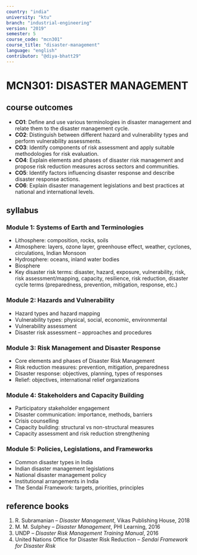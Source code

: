 ```yaml
---
country: "india"
university: "ktu"
branch: "industrial-engineering"
version: "2019"
semester: 5
course_code: "mcn301"
course_title: "disaster-management"
language: "english"
contributor: "@diya-bhatt29"
---
```


# MCN301: DISASTER MANAGEMENT

## course outcomes

- **CO1**: Define and use various terminologies in disaster management and relate them to the disaster management cycle.  
- **CO2**: Distinguish between different hazard and vulnerability types and perform vulnerability assessments.  
- **CO3**: Identify components of risk assessment and apply suitable methodologies for risk evaluation.  
- **CO4**: Explain elements and phases of disaster risk management and propose risk reduction measures across sectors and communities.  
- **CO5**: Identify factors influencing disaster response and describe disaster response actions.  
- **CO6**: Explain disaster management legislations and best practices at national and international levels.  

## syllabus

### Module 1: Systems of Earth and Terminologies

- Lithosphere: composition, rocks, soils  
- Atmosphere: layers, ozone layer, greenhouse effect, weather, cyclones, circulations, Indian Monsoon  
- Hydrosphere: oceans, inland water bodies  
- Biosphere  
- Key disaster risk terms: disaster, hazard, exposure, vulnerability, risk, risk assessment/mapping, capacity, resilience, risk reduction, disaster cycle terms (preparedness, prevention, mitigation, response, etc.)  

### Module 2: Hazards and Vulnerability

- Hazard types and hazard mapping  
- Vulnerability types: physical, social, economic, environmental  
- Vulnerability assessment  
- Disaster risk assessment – approaches and procedures  

### Module 3: Risk Management and Disaster Response

- Core elements and phases of Disaster Risk Management  
- Risk reduction measures: prevention, mitigation, preparedness  
- Disaster response: objectives, planning, types of responses  
- Relief: objectives, international relief organizations  

### Module 4: Stakeholders and Capacity Building

- Participatory stakeholder engagement  
- Disaster communication: importance, methods, barriers  
- Crisis counselling  
- Capacity building: structural vs non-structural measures  
- Capacity assessment and risk reduction strengthening  

### Module 5: Policies, Legislations, and Frameworks

- Common disaster types in India  
- Indian disaster management legislations  
- National disaster management policy  
- Institutional arrangements in India  
- The Sendai Framework: targets, priorities, principles  

## reference books

1. R. Subramanian – *Disaster Management*, Vikas Publishing House, 2018  
2. M. M. Sulphey – *Disaster Management*, PHI Learning, 2016  
3. UNDP – *Disaster Risk Management Training Manual*, 2016  
4. United Nations Office for Disaster Risk Reduction – *Sendai Framework for Disaster Risk*  
